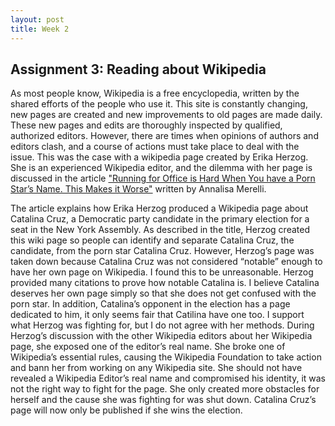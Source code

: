 ```yaml
---
layout: post
title: Week 2
---
```


## Assignment 3: Reading about Wikipedia

As most people know, Wikipedia is a free encyclopedia, written by the shared efforts of the people who use it. This site is constantly changing, new pages are created and new improvements to old pages are made daily. These new pages and edits are thoroughly inspected by qualified, authorized editors. However, there are times when opinions of authors and editors clash, and a course of actions must take place to deal with the issue. This was the case with a wikipedia page created by Erika Herzog. She is an experienced Wikipedia editor, and the dilemma with her page is discussed in the article ["Running for Office is Hard When You have a Porn Star’s Name. This Makes it Worse"](https://qz.com/1352568/running-for-office-is-hard-when-you-have-a-porn-stars-name-this-makes-it-worse/) written by Annalisa Merelli. 

The article explains how Erika Herzog produced a Wikipedia page about Catalina Cruz, a Democratic party candidate in the primary election for a seat in the New York Assembly. As described in the title, Herzog created this wiki page so people can identify and separate Catalina Cruz, the candidate, from the porn star Catalina Cruz. However, Herzog’s page was taken down because Catalina Cruz was not considered “notable” enough to have her own page on Wikipedia. I found this to be unreasonable. Herzog provided many citations to prove how notable Catalina is. I believe Catalina deserves her own page simply so that she does not get confused with the porn star. In addition, Catalina’s opponent in the election has a page dedicated to him, it only seems fair that Catilina have one too. I support what Herzog was fighting for, but I do not agree with her methods. During Herzog’s discussion with the other Wikipedia editors about her Wikipedia page, she exposed one of the editor’s real name. She broke one of Wikipedia’s essential rules, causing the Wikipedia Foundation to take action and bann her from working on any Wikipedia site.  She should not have revealed a Wikipedia Editor’s real name and compromised his identity, it was not the right way to fight for the page. She only created more obstacles for herself and the cause she was fighting for was shut down. Catalina Cruz’s page will now only be published if she wins the election.
